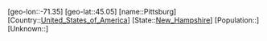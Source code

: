 ﻿---
location: [45.05,-71.35]
type: City
tags:
- geo/City


SpocWebEntityId: 33396
isDeleted: false
confidential: public

---
[geo-lon::-71.35]
[geo-lat::45.05]
[name::Pittsburg]
[Country::[United_States_of_America](geo/Continent/North-America/United_States_of_America.md)]
[State::[New_Hampshire](geo/Continent/North-America/United_States_of_America/New_Hampshire.md)]
[Population::]
[Unknown::]


